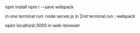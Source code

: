 npm install
npm i --save webpack

in one terminal
run: node server.js
in 2nd terminal
run : webpack

open localhost:3000 in web-browser
